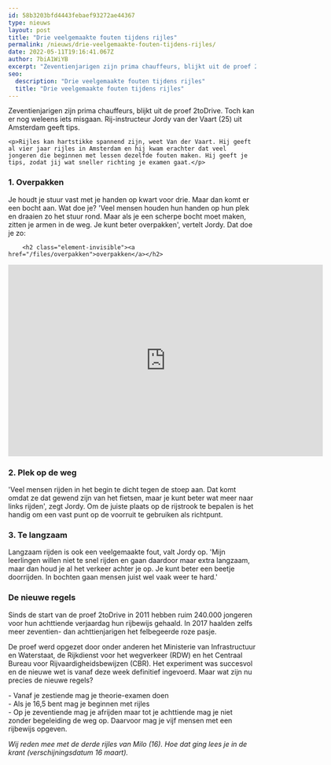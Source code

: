 ```yaml
---
id: 58b3203bfd4443febaef93272ae44367
type: nieuws
layout: post
title: "Drie veelgemaakte fouten tijdens rijles"
permalink: /nieuws/drie-veelgemaakte-fouten-tijdens-rijles/
date: 2022-05-11T19:16:41.067Z
author: 7biA1WiYB
excerpt: "Zeventienjarigen zijn prima chauffeurs, blijkt uit de proef 2toDrive. Toch kan er nog weleens iets misgaan. Rij-instructeur Jordy van der Vaart (25) uit Amsterdam geeft tips.  "
seo:
  description: "Drie veelgemaakte fouten tijdens rijles"
  title: "Drie veelgemaakte fouten tijdens rijles"
---
```

Zeventienjarigen zijn prima chauffeurs, blijkt uit de proef 2toDrive. Toch kan er nog weleens iets misgaan. Rij-instructeur Jordy van der Vaart (25) uit Amsterdam geeft tips.  

    <p>Rijles kan hartstikke spannend zijn, weet Van der Vaart. Hij geeft al vier jaar rijles in Amsterdam en hij kwam erachter dat veel jongeren die beginnen met lessen dezelfde fouten maken. Hij geeft je tips, zodat jij wat sneller richting je examen gaat.</p>
<h3>1. Overpakken</h3>
<p>Je houdt je stuur vast met je handen op kwart voor drie. Maar dan komt er een bocht aan. Wat doe je? 'Veel mensen houden hun handen op hun plek en draaien zo het stuur rond. Maar als je een scherpe bocht moet maken, zitten je armen in de weg. Je kunt beter overpakken', vertelt Jordy. Dat doe je zo:<br><div class="media media-element-container media-default"><div id="file-532707" class="file file-video file-video-youtube">

        <h2 class="element-invisible"><a href="/files/overpakken">overpakken</a></h2>
    
  
  <div class="content">
    <div class="media-youtube-video file media-element file-default media-youtube-1">
  <iframe class="media-youtube-player" width="640" height="390" title="overpakken" src="https://www.youtube.com/embed/2oM5LrqoURQ?wmode=opaque&controls=" name="overpakken" frameborder="0" allowfullscreen="">Video van overpakken</iframe>
</div>
  </div>

  
</div>
</div>
<h3>2. Plek op de weg</h3>
<p>'Veel mensen rijden in het begin te dicht tegen de stoep aan. Dat komt omdat ze dat gewend zijn van het fietsen, maar je kunt beter wat meer naar links rijden', zegt Jordy. Om de juiste plaats op de rijstrook te bepalen is het handig om een vast punt op de voorruit te gebruiken als richtpunt. </p>
<h3>3. Te langzaam</h3>
<p>Langzaam rijden is ook een veelgemaakte fout, valt Jordy op. 'Mijn leerlingen willen niet te snel rijden en gaan daardoor maar extra langzaam, maar dan houd je al het verkeer achter je op. Je kunt beter een beetje doorrijden. In bochten gaan mensen juist wel vaak weer te hard.' </p>
<h3>De nieuwe regels</h3>
<p>Sinds de start van de proef 2toDrive in 2011 hebben ruim 240.000 jongeren voor hun achttiende verjaardag hun rijbewijs gehaald. In 2017 haalden zelfs meer zeventien- dan achttienjarigen het felbegeerde roze pasje.</p>
<p>De proef werd opgezet door onder anderen het Ministerie van Infrastructuur en Waterstaat, de Rijkdienst voor het wegverkeer (RDW) en het Centraal Bureau voor Rijvaardigheidsbewijzen (CBR). Het experiment was succesvol en de nieuwe wet is vanaf deze week definitief ingevoerd. Maar wat zijn nu precies de nieuwe regels?</p>
<p>- Vanaf je zestiende mag je theorie-examen doen<br>- Als je 16,5 bent mag je beginnen met rijles<br>- Op je zeventiende mag je afrijden maar tot je achttiende mag je niet zonder begeleiding de weg op. Daarvoor mag je vijf mensen met een rijbewijs opgeven. </p>
<p><em>Wij reden mee met de derde rijles van Milo (16). Hoe dat ging lees je in de krant (verschijningsdatum 16 maart).</em></p>  
